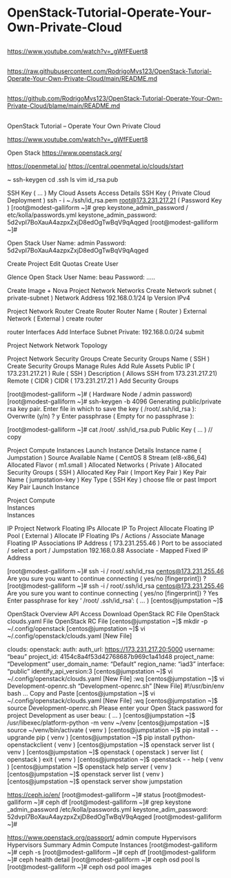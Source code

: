 # OpenStack-Tutorial-Operate-Your-Own-Private-Cloud

##

https://www.youtube.com/watch?v=_gWfFEuert8

##

https://raw.githubusercontent.com/RodrigoMvs123/OpenStack-Tutorial-Operate-Your-Own-Private-Cloud/main/README.md

##
https://github.com/RodrigoMvs123/OpenStack-Tutorial-Operate-Your-Own-Private-Cloud/blame/main/README.md

##

OpenStack Tutorial – Operate Your Own Private Cloud 

https://www.youtube.com/watch?v=_gWfFEuert8

Open Stack
https://www.openstack.org/

https://openmetal.io/
https://central.openmetal.io/clouds/start

~ ssh-keygen
cd .ssh
ls
vim id_rsa.pub

SSH Key  ( … ) 
My Cloud 
Assets 
Access Details 
SSH Key ( Private Cloud Deployment ) 
ssh - i ~./ssh/id_rsa.pem root@173.231.217.21 ( Password Key ) 
[root@modest-galliform ~]#  grep keystone_admin_password / etc/kolla/passwords.yml
keystone_admin_password: 5d2vpI7BoXauA4azpxZxjD8edOgTwBqV9qAqged
 [root@modest-galliform ~]#

Open Stack
User Name: admin 
Password: 5d2vpI7BoXauA4azpxZxjD8edOgTwBqV9qAqged

Create Project 
Edit Quotas 
Create User 
  
Glence
Open Stack
User Name: beau 
Password: …..

Create Image +
Nova 
Project 
Network 
Networks
Create Network
subnet ( private-subnet ) 
Network Address 192.168.0.1/24 Ip 
Version IPv4

Project 
Network
Router 
Create Router 
Router Name ( Router )
External Network ( External ) 
create router 

router 
Interfaces 
Add Interface 
Subnet
Private: 192.168.0.0/24
submit 

Project 
Network
Network Topology 

Project 
Network
Security Groups 
Create Security Groups 
Name ( SSH ) 
Create Security Groups
Manage Rules
Add Rule
Assets 
Public IP ( 173.231.217.21 )
Rule ( SSH )
Description ( Allows SSH from 173.231.217.21)
Remote ( CIDR )
CIDR ( 173.231.217.21 ) Add
Security Groups 


[root@modest-galliform ~]# ( Hardware Node / admin password) 
[root@modest-galliform ~]# ssh-keygen -b 4096
Generating public/private rsa key pair.
Enter file in which to save the key ( /root/.ssh/id_rsa ):
Overwrite (y/n) ?
y
Enter passphrase ( Empty for no passphrase ): 

[root@modest-galliform ~]# cat /root/ .ssh/id_rsa.pub 
Public Key ( … ) // copy 

Project 
Compute 
Instances 
Launch Instance 
Details
Instance name ( Jumpstation ) 
Source 
Available Name ( CentOS 8 Stream (el8-x86_64) 
Allocated 
Flavor ( m1.small )
Allocated 
Networks ( Private ) 
Allocated 
Security Groups ( SSH ) 
Allocated
Key Pair ( Import Key Pair ) 
Key Pair Name ( jumpstation-key )
Key Type ( SSH Key ) choose file or past 
Import Key Pair
Launch Instance

Project
Compute  
Instances  
Instances

IP
Project 
Network
Floating IPs
Allocate IP To Project
Allocate Floating IP 
Pool ( External ) Allocate IP
Floating IPs / Actions / Associate 
Manage Floating IP Associations 
IP Address ( 173.231.255.46 )
Port to be associated / select a port / Jumpstation 192.168.0.88 
Associate - Mapped Fixed IP Address 
 

[root@modest-galliform ~]#  ssh -i / root/.ssh/id_rsa centos@173.231.255.46
Are you sure you want  to continue connecting ( yes/no [fingerprint]) ? 
[root@modest-galliform ~]#  ssh -i / root/.ssh/id_rsa centos@173.231.255.46
Are you sure you want  to continue connecting ( yes/no [fingerprint]) ? Yes
Enter passphrase for key ‘ /root/ .ssh/id_rsa’: ( … ) 
[centos@jumpstation ~]$ 

OpenStack 
Overview 
API Access 
Download OpenStack RC File 
OpenStack clouds.yaml File 
OpenStack RC File 
[centos@jumpstation ~]$ mkdir -p ~/.config/openstack
[centos@jumpstation ~]$ vi ~/.config/openstack/clouds.yaml [New File]

clouds:
openstack:
auth:
auth_url: https://173.231.217.20:5000
username: “beau”
project_id: 4154c8a4f53d42768687b969c1a41d48
project_name: “Development”
user_domain_name: “Default”
region_name: “iad3”
interface: “public”
identify_api_version:3 
[centos@jumpstation ~]$ vi ~/.config/openstack/clouds.yaml [New File] :wq
[centos@jumpstation ~]$ vi Development-openrc.sh 
“Development-openrc.sh” [New File]
#!/usr/bin/env bash … Copy and Paste 
 [centos@jumpstation ~]$ vi ~/.config/openstack/clouds.yaml [New File] :wq
[centos@jumpstation ~]$ source Development-openrc.sh 
Please enter your Open Stack password for project Development as user beau: ( … ) 
[centos@jumpstation ~]$ /usr/libexec/platform-python -m venv ~/venv
[centos@jumpstation ~]$ source ~/venv/bin/activate
( venv ) [centos@jumpstation ~]$ pip install - - upgrande pip 
( venv ) [centos@jumpstation ~]$ pip install python-openstackclient 
( venv ) [centos@jumpstation ~]$ openstack server list 
( venv ) [centos@jumpstation ~]$ openstack
( openstack ) server list 
( openstack ) exit 
( venv ) [centos@jumpstation ~]$ openstack - - help
( venv ) [centos@jumpstation ~]$ openstack help server
( venv ) [centos@jumpstation ~]$ openstack server list 
( venv ) [centos@jumpstation ~]$ openstack server show jumpstation 

https://ceph.io/en/
[root@modest-galliform ~]# status 
[root@modest-galliform ~]# ceph df
[root@modest-galliform ~]# grep keystone _admin_password /etc/kolla/passwords.yml
keystone_adim_password: 52dvpI7BoXauA4ayzpxZxjD8edOgTwBqV9qAqged
[root@modest-galliform ~]# 

https://www.openstack.org/passport/
admin 
compute 
Hypervisors 
Hypervisors Summary 
Admin 
Compute 
Instances 
[root@modest-galliform ~]# ceph -s
[root@modest-galliform ~]# ceph df
[root@modest-galliform ~]# ceph health detail
[root@modest-galliform ~]# ceph osd pool ls
[root@modest-galliform ~]# ceph osd pool images











